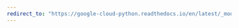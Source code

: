 ```yaml
---
redirect_to: "https://google-cloud-python.readthedocs.io/en/latest/_modules/google/cloud/storage/bucket.html"
---
```

